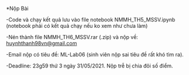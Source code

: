 *Nộp Bài

-Code và chạy kết quả lưu vào file notebook NMMH_TH5_MSSV.ipynb (notebook phải có kết quả chạy nếu ko xem như chưa làm)

-Nén thành file NMMH_TH6_MSSV.rar (.zip) và nộp về: huynhthanh98vn@gmail.com

-Email nộp có tiêu đề: ML-Lab06 (sinh viên nộp sai tiêu đề rất khó tìm ra).

-Deadline: 23g59 thứ 3 ngày 31/05/2021. Nộp trễ bị chia đôi số điểm.
